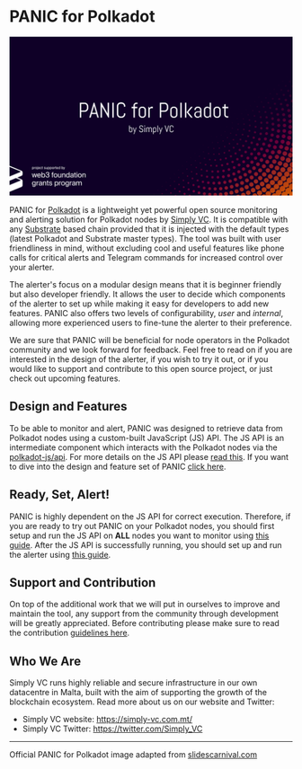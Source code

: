 # PANIC for Polkadot

<img src="./alerter/doc/IMG_PANIC.png" alt="design" width="600"/>

PANIC for [Polkadot](https://polkadot.network/) is a lightweight yet powerful open source monitoring and alerting solution for Polkadot nodes by [Simply VC](https://simply-vc.com.mt/). It is compatible with any [Substrate](https://www.parity.io/substrate/) based chain provided that it is injected with the default types (latest Polkadot and Substrate master types). The tool was built with user friendliness in mind, without excluding cool and useful features like phone calls for critical alerts and Telegram commands for increased control over your alerter.

The alerter's focus on a modular design means that it is beginner friendly but also developer friendly. It allows the user to decide which components of the alerter to set up while making it easy for developers to add new features. PANIC also offers two levels of configurability, _user_ and _internal_, allowing more experienced users to fine-tune the alerter to their preference.

We are sure that PANIC will be beneficial for node operators in the Polkadot community and we look forward for feedback. Feel free to read on if you are interested in the design of the alerter, if you wish to try it out, or if you would like to support and contribute to this open source project, or just check out upcoming features.

## Design and Features

To be able to monitor and alert, PANIC was designed to retrieve data from Polkadot nodes using a custom-built JavaScript (JS) API. The JS API is an intermediate component which interacts with the Polkadot nodes via the [polkadot-js/api](https://polkadot.js.org/api/). For more details on the JS API please [read this](api/README.md). If you want to dive into the design and feature set of PANIC [click here](alerter/doc/DESIGN_AND_FEATURES.md).

## Ready, Set, Alert!

PANIC is highly dependent on the JS API for correct execution. Therefore, if you are ready to try out PANIC on your Polkadot nodes, you should first setup and run the JS API on **ALL** nodes you want to monitor using [this guide](api/doc/INSTALL_AND_RUN.md). After the JS API is successfully running, you should set up and run the alerter using [this guide](alerter/doc/INSTALL_AND_RUN.md).

## Support and Contribution

On top of the additional work that we will put in ourselves to improve and maintain the tool, any support from the community through development will be greatly appreciated. Before contributing please make sure to read the contribution [guidelines here](CONTRIBUTING.md).

## Who We Are
Simply VC runs highly reliable and secure infrastructure in our own datacentre in Malta, built with the aim of supporting the growth of the blockchain ecosystem. Read more about us on our website and Twitter:

- Simply VC website: <https://simply-vc.com.mt/>
- Simply VC Twitter: <https://twitter.com/Simply_VC>

---

Official PANIC for Polkadot image adapted from [slidescarnival.com](https://www.slidescarnival.com/)
